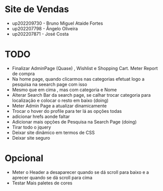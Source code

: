 
# Site de Vendas

* up202209730 - Bruno Miguel Ataide Fortes
* up202207798 - Ângelo Oliveira
* up202207871 - José Costa  


# TODO

* Finalizar AdminPage (Quase) , Wishlist e Shopping Cart. Meter Report de compra
* Na home page, quando clicarmos nas categorias efetuat logo a pesquisa na seearch page com isso
* Mesmo que em cima , mas com categoria e Nome
* Alterar Search Bar da search page, se calhar trocar categoria para localização e colocar o resto em baixo (doing)
* Meter Admin Page a atualizar dinamicamente
* Trocar o hover do profile para ter lá as opções todas
* adicionar hrefs aonde faltar
* Adicionar mais opções de Pesquisa na Search Page (doing)
* Tirar todo o jquery
* Deixar site dinâmico em termos de CSS
* Deixar site seguro

# Opcional 

* Meter o Header a desaparecer quando se dá scroll para baixo e a aprecer quando se dá scroll para cima
* Testar Mais paletes de cores